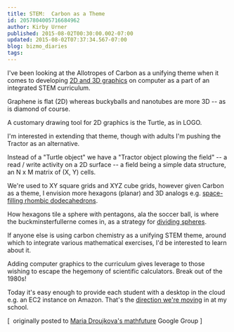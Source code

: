 ```yaml
---
title: STEM:  Carbon as a Theme
id: 2057804005716684962
author: Kirby Urner
published: 2015-08-02T00:30:00.002-07:00
updated: 2015-08-02T07:37:34.567-07:00
blog: bizmo_diaries
tags: 
---
```


[](https://www.flickr.com/photos/kirbyurner/20033358749/in/album-72157654417641521/)

I've been looking at the Allotropes of Carbon as a unifying theme when it comes to developing [2D and 3D graphics](https://mail.python.org/pipermail/edu-sig/2015-August/011290.html) on computer as a part of an integrated STEM curriculum. 

Graphene is flat (2D) whereas buckyballs and nanotubes are more 3D -- as is diamond of course.

A customary drawing tool for 2D graphics is the Turtle, as in LOGO.

I'm interested in extending that theme, though with adults I'm pushing the Tractor as an alternative.

Instead of a "Turtle object" we have a "Tractor object plowing the field" -- a read / write activity on a 2D surface -- a field being a simple data structure, an N x M matrix of (X, Y) cells. 

We're used to XY square grids and XYZ cube grids, however given Carbon as a theme, I envision more hexagons (planar) and 3D analogs e.g. [space-filling rhombic dodecahedrons](http://controlroom.blogspot.com/2015/07/of-kepler-and-aristotle.html).

How hexagons tile a sphere with pentagons, ala the soccer ball, is where the buckminsterfullerne comes in, as a strategy for [dividing spheres](http://dividedspheres.com/). 

If anyone else is using carbon chemistry as a unifying STEM theme, around which to integrate various mathematical exercises, I'd be interested to learn about it.

Adding computer graphics to the curriculum gives leverage to those wishing to escape the hegemony of scientific calculators.  Break out of the 1980s!

Today it's easy enough to provide each student with a desktop in the cloud e.g. an EC2 instance on Amazon.  That's the [direction we're moving](http://worldgame.blogspot.com/2015/07/pws-personal-workspace.html) in at my school. 

[  originally posted to [Maria Droujkova's mathfuture](https://groups.google.com/d/msg/mathfuture/gTuyXO5zpl4/gf26OPSkAgAJ) Google Group ]

[](https://www.flickr.com/photos/kirbyurner/10736778704/in/album-72157654417641521/)